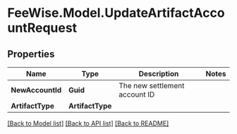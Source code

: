 # FeeWise.Model.UpdateArtifactAccountRequest

## Properties

Name | Type | Description | Notes
------------ | ------------- | ------------- | -------------
**NewAccountId** | **Guid** | The new settlement account ID | 
**ArtifactType** | **ArtifactType** |  | 

[[Back to Model list]](../README.md#documentation-for-models) [[Back to API list]](../README.md#documentation-for-api-endpoints) [[Back to README]](../README.md)

